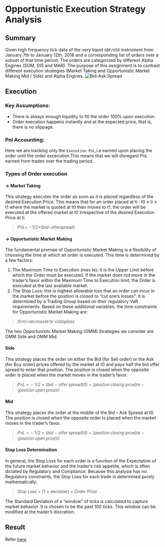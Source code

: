# Opportunistic Execution Strategy Analysis

## Summary

Given high frequency tick data of the very liquid `GBP/USD` instrument from January 7th to January 12th, 2018 and a corresponding list of orders over a subset of that time period. The orders are categorized by different Alpha Engines (SOM, DIS and MAR). The purpose of this assignment is to contrast different execution strategies (Market Taking and Opportunistic Market Making Mid / Side) and Alpha Engines.
![Bid-Ask Spread](https://github.com/supreeth8/high_freq_project-2/blob/master/misc/Bid-Ask%20spread.png)
## Execution
### Key Assumptions: 
- There is always enough liquidity to fill the order 100% upon execution.
- Order execution happens instantly and at the expected price, that is, there is no slippage.

### Pnl Accounting:
Here we are tracking only the `Execution PnL`,i.e earned upon placing the order until the order excecution.This means that we will disregard PnL earned from trades over the trading period.

### Types of Order execution

#### -> Market Taking
This strategy executes the order as soon as it is placed regardless of the desired Execution Price. This means that for an order placed at ti : t0 ≤ ti ≤ t1 where the market is quoted at t0 then moves to t1, the order will be executed at the offered market at t0 irrespective of the desired Execution Price at ti.

>𝑃𝑛𝐿= −1/2×(𝑏𝑖𝑑−𝑜𝑓𝑓𝑒𝑟𝑠𝑝𝑟𝑒𝑎𝑑)

#### -> Opportunistic Market Making
The fundamental premise of Opportunistic Market Making is a flexibility of choosing the time at which an order is executed. This time is determined by a few factors:
1. The Maximum Time to Execution (max te): it is the Upper Limit before which the Order must be executed. If the market does not move in the trader’s favor within the Maximum Time to Execution limit, the Order is executed at the last available market.
2. The Stop Loss: this is highest allowable loss that an order can incur in the market before the position is closed to “cut one’s losses”. It is determined by a Trading Group based on their regulatory VaR requirements.
Based on these additional variables, the time constraints for Opportunistic Market Making are:

> 𝑡0≤𝑡𝑖<𝑡𝑒≤max𝑡𝑒∶𝑡𝑒 ≤𝑡𝑠𝑡𝑜𝑝𝑙𝑜𝑠𝑠

The two Opportunistic Market Making (OMM) Strategies we consider are OMM Side and OMM Mid.

#### Side
This strategy places the order on either the Bid (for Sell order) or the Ask (for Buy order) prices offered by the market at t0 and pays half the bid offer spread to enter that position. The position is closed when the opposite order is placed when the market moves in the trader’s favor.

> 𝑃𝑛𝐿 = − 1/2 × (𝑏𝑖𝑑 − 𝑜𝑓𝑓𝑒𝑟 𝑠𝑝𝑟𝑒𝑎𝑑)𝑡0 + (𝑝𝑜𝑠𝑖𝑡𝑖𝑜𝑛 𝑐𝑙𝑜𝑠𝑖𝑛𝑔 𝑝𝑟𝑖𝑐𝑒)𝑡𝑒 − (𝑝𝑜𝑠𝑖𝑡𝑖𝑜𝑛 𝑜𝑝𝑒𝑛 𝑝𝑟𝑖𝑐𝑒)𝑡𝑖

#### Mid
This strategy places the order at the middle of the Bid – Ask Spread at t0. The position is closed when the opposite order is placed when the market moves in the trader’s favor.

> 𝑃𝑛𝐿 = − 1/2 × (𝑏𝑖𝑑 − 𝑜𝑓𝑓𝑒𝑟 𝑠𝑝𝑟𝑒𝑎𝑑)𝑡0 + (𝑝𝑜𝑠𝑖𝑡𝑖𝑜𝑛 𝑐𝑙𝑜𝑠𝑖𝑛𝑔 𝑝𝑟𝑖𝑐𝑒)𝑡𝑒 − (𝑝𝑜𝑠𝑖𝑡𝑖𝑜𝑛 𝑜𝑝𝑒𝑛 𝑝𝑟𝑖𝑐𝑒)𝑡𝑖

#### Stop Loss Determination
In general, the Stop Loss for each order is a function of the Expectation of the future market
behavior and the trader’s risk appetite, which is often dictated by Regulatory and Compliance. Because this analysis has no Regulatory constraints, the Stop Loss for each trade is determined purely mathematically:

> 𝑆𝑡𝑜𝑝 𝐿𝑜𝑠𝑠 = (1 + 𝜎𝑤𝑖𝑛𝑑𝑜𝑤) × 𝑂𝑟𝑑𝑒𝑟 𝑃𝑟𝑖𝑐𝑒

The Standard Deviation of a “window” of ticks is calculated to capture market behavior. It is chosen to be the past 100 ticks. This window can be modified at the trader’s discretion.

## Result
Refer [here]()

